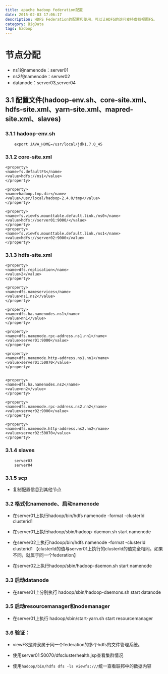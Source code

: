 ```yaml
---
title: apache hadoop federation配置
date: 2015-02-03 17:06:17
description: HDFS Federation的配置和使用，可以让HDFS的访问支持虚拟视图FS。
category: BigData
tags: hadoop
---
```

# 节点分配
 - ns1的namenode：server01
 - ns2的namenode：server02
 - datanode：server03,server04

## 3.1 配置文件(hadoop-env.sh、core-site.xml、hdfs-site.xml、yarn-site.xml、mapred-site.xml、slaves)

### 3.1.1 hadoop-env.sh
```
	export JAVA_HOME=/usr/local/jdk1.7.0_45
```

### 3.1.2 core-site.xml

	<property>
	<name>fs.defaultFS</name>
	<value>hdfs://ns1</value>
	</property>

	<property>
	<name>hadoop.tmp.dir</name>
	<value>/usr/local/hadoop-2.4.0/tmp</value>
	</property>

	<property>
	<name>fs.viewfs.mounttable.default.link./ns0</name>
	<value>hdfs://server01:9000/</value>
	</property>
	<property>
	<name>fs.viewfs.mounttable.default.link./ns1</name>
	<value>hdfs://server02:9000</value>
	</property>

### 3.1.3 hdfs-site.xml

	<property>
	<name>dfs.replication</name>
	<value>2</value>
	</property>

	<property>
	<name>dfs.nameservices</name>
	<value>ns1,ns2</value>
	</property>

	<property>
	<name>dfs.ha.namenodes.ns1</name>
	<value>nn1</value>
	</property>

	<property>
	<name>dfs.namenode.rpc-address.ns1.nn1</name>
	<value>server01:9000</value>
	</property>

	<property>
	<name>dfs.namenode.http-address.ns1.nn1</name>
	<value>server01:50070</value>
	</property>


	<property>
	<name>dfs.ha.namenodes.ns2</name>
	<value>nn2</value>
	</property>

	<property>
	<name>dfs.namenode.rpc-address.ns2.nn2</name>
	<value>server02:9000</value>
	</property>

	<property>
	<name>dfs.namenode.http-address.ns2.nn2</name>
	<value>server02:50070</value>
	</property>


### 3.1.4 slaves
```
	server03
	server04
```

### 3.1.5 scp
- 复制配置信息到其他节点

### 3.2 格式化namenode、启动namenode

- 在server01上执行hadoop/bin/hdfs namenode -format -clusterId clusterid1
- 在server01上执行hadoop/sbin/hadoop-daemon.sh start namenode
	 
- 在server02上执行hadoop/bin/hdfs namenode -format -clusterId clusterid1
	 	【clusterId的值与server01上执行的clusterId的值完全相同。如果不同，就属于同一个federation】
- 在server02上执行hadoop/sbin/hadoop-daemon.sh start namenode

### 3.3 启动datanode
 
- 在server01上分别执行
	hadoop/sbin/hadoop-daemons.sh start datanode


### 3.5 启动resourcemanager和nodemanager

- 在server01上执行 
	hadoop/sbin/start-yarn.sh start resourcemanager

### 3.6 验证：

 - viewFS是跨隶属于同一个federation的多个hdfs的文件管理系统。

 - 使用server01:50070/dfsclusterhealth.jsp查看集群情况
 - 使用```hadoop/bin/hdfs dfs -ls viewfs:///```统一查看联邦中的数据内容


